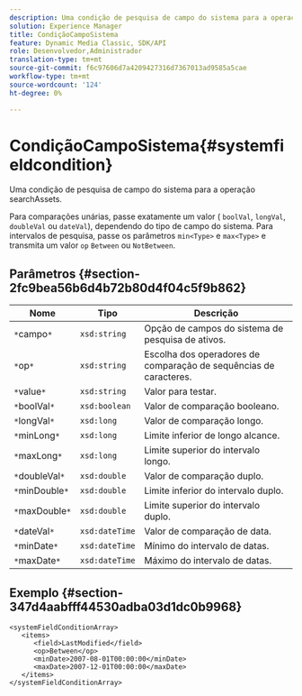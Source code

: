 ```yaml
---
description: Uma condição de pesquisa de campo do sistema para a operação searchAssets.
solution: Experience Manager
title: CondiçãoCampoSistema
feature: Dynamic Media Classic, SDK/API
role: Desenvolvedor,Administrador
translation-type: tm+mt
source-git-commit: f6c97606d7a4209427316d7367013ad9585a5cae
workflow-type: tm+mt
source-wordcount: '124'
ht-degree: 0%

---
```



# CondiçãoCampoSistema{#systemfieldcondition}

Uma condição de pesquisa de campo do sistema para a operação searchAssets.

Para comparações unárias, passe exatamente um valor ( `boolVal`, `longVal`, `doubleVal` ou `dateVal`), dependendo do tipo de campo do sistema. Para intervalos de pesquisa, passe os parâmetros `min<Type>` e `max<Type>` e transmita um valor `op` `Between` ou `NotBetween`.

## Parâmetros {#section-2fc9bea56b6d4b72b80d4f04c5f9b862}

| Nome | Tipo | Descrição |
|---|---|---|
| `*`campo`*` | `xsd:string` | Opção de campos do sistema de pesquisa de ativos. |
| `*`op`*` | `xsd:string` | Escolha dos operadores de comparação de sequências de caracteres. |
| `*`value`*` | `xsd:string` | Valor para testar. |
| `*`boolVal`*` | `xsd:boolean` | Valor de comparação booleano. |
| `*`longVal`*` | `xsd:long` | Valor de comparação longo. |
| `*`minLong`*` | `xsd:long` | Limite inferior de longo alcance. |
| `*`maxLong`*` | `xsd:long` | Limite superior do intervalo longo. |
| `*`doubleVal`*` | `xsd:double` | Valor de comparação duplo. |
| `*`minDouble`*` | `xsd:double` | Limite inferior do intervalo duplo. |
| `*`maxDouble`*` | `xsd:double` | Limite superior do intervalo duplo. |
| `*`dateVal`*` | `xsd:dateTime` | Valor de comparação de data. |
| `*`minDate`*` | `xsd:dateTime` | Mínimo do intervalo de datas. |
| `*`maxDate`*` | `xsd:dateTime` | Máximo do intervalo de datas. |

## Exemplo {#section-347d4aabfff44530adba03d1dc0b9968}

```
<systemFieldConditionArray>
   <items>
      <field>LastModified</field>
      <op>Between</op>
      <minDate>2007-08-01T00:00:00</minDate>
      <maxDate>2007-12-01T00:00:00</maxDate>
   </items>
</systemFieldConditionArray>
```

